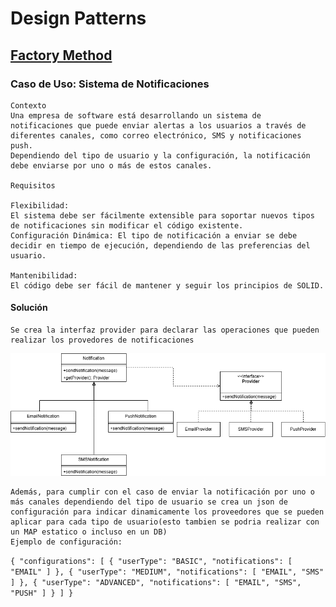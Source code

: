 # Design Patterns

## [Factory Method](https://refactoring.guru/design-patterns/factory-method)

### Caso de Uso: Sistema de Notificaciones
    Contexto
    Una empresa de software está desarrollando un sistema de notificaciones que puede enviar alertas a los usuarios a través de diferentes canales, como correo electrónico, SMS y notificaciones push.
    Dependiendo del tipo de usuario y la configuración, la notificación debe enviarse por uno o más de estos canales.
    
    Requisitos

    Flexibilidad: 
    El sistema debe ser fácilmente extensible para soportar nuevos tipos de notificaciones sin modificar el código existente.
    Configuración Dinámica: El tipo de notificación a enviar se debe decidir en tiempo de ejecución, dependiendo de las preferencias del usuario.
    
    Mantenibilidad: 
    El código debe ser fácil de mantener y seguir los principios de SOLID.

#### Solución
    
    Se crea la interfaz provider para declarar las operaciones que pueden realizar los provedores de notificaciones

![Diagrama de clases](MethodFactory.png)

    Además, para cumplir con el caso de enviar la notificación por uno o más canales dependiendo del tipo de usuario se crea un json de configuración para indicar dinamicamente los proveedores que se pueden aplicar para cada tipo de usuario(esto tambien se podria realizar con un MAP estatico o incluso en un DB)
    Ejemplo de configuración:
    
`
{
"configurations": [
{
"userType": "BASIC",
"notifications": [
"EMAIL"
]
},
{
"userType": "MEDIUM",
"notifications": [
"EMAIL",
"SMS"
]
},
{
"userType": "ADVANCED",
"notifications": [
"EMAIL",
"SMS",
"PUSH"
]
}
]
}
`

